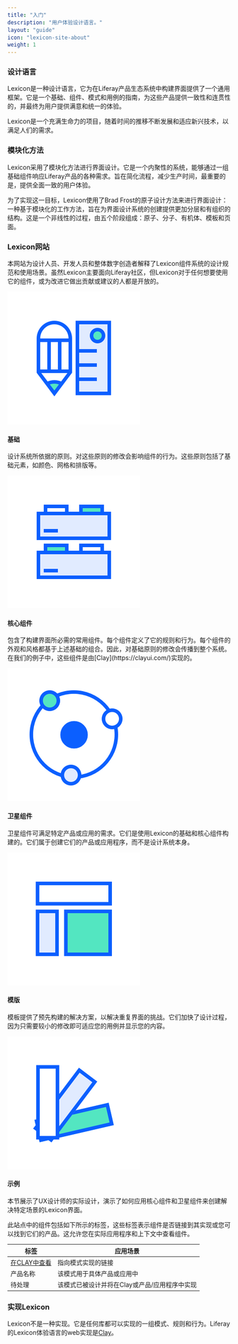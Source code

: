 ```yaml
---
title: "入门"
description: "用户体验设计语言。"
layout: "guide"
icon: "lexicon-site-about"
weight: 1
---
```



### 设计语言

Lexicon是一种设计语言，它为在Liferay产品生态系统中构建界面提供了一个通用框架。它是一个基础、组件、模式和用例的指南，为这些产品提供一致性和连贯性的，并最终为用户提供满意和统一的体验。

Lexicon是一个充满生命力的项目，随着时间的推移不断发展和适应新兴技术，以满足人们的需求。

### 模块化方法

Lexicon采用了模块化方法进行界面设计。它是一个内聚性的系统，能够通过一组基础组件响应Liferay产品的各种需求。旨在简化流程，减少生产时间，最重要的是，提供全面一致的用户体验。

为了实现这一目标，Lexicon使用了Brad Frost的原子设计方法来进行界面设计：一种基于模块化的工作方法，旨在为界面设计系统的创建提供更加分层和有组织的结构。这是一个非线性的过程，由五个阶段组成：原子、分子、有机体、模板和页面。

### Lexicon网站

本网站为设计人员、开发人员和整体数字创造者解释了Lexicon组件系统的设计规范和使用场景。虽然Lexicon主要面向Liferay社区，但Lexicon对于任何想要使用它的组件，或为改进它做出贡献或建议的人都是开放的。

<span class="getstarted-card row">
    <span class="col-12 col-sm-2 col-md-3 text-center">
        <img class="getstarted-img" src="../../../images/getstarted/foundation.png" alt="">
    </span>
    <span class="getstarted-info col-md">
        <h4>基础</h4>
        <p>设计系统所依据的原则。对这些原则的修改会影响组件的行为。这些原则包括了基础元素，如颜色、网格和排版等。</p>
    </span>
</span>

<span class="getstarted-card row">
    <span class="col-12 col-sm-2 col-md-3 text-center">
        <img class="getstarted-img" src="../../../images/getstarted/component.png" alt="">
    </span>
    <span class="getstarted-info col-md">
        <h4>核心组件</h4>
        <p>包含了构建界面所必需的常用组件。每个组件定义了它的规则和行为。每个组件的外观和风格都基于上述基础的组合。因此，对基础原则的修改会传播到整个系统。在我们的例子中，这些组件是由[Clay](https://clayui.com/)实现的。</p>
    </span>
</span>

<span class="getstarted-card row">
    <span class="col-12 col-sm-2 col-md-3 text-center">
        <img  class="getstarted-img" src="../../../images/getstarted/satellite.png" alt="">
    </span>
    <span class="getstarted-info col-md">
        <h4>卫星组件</h4>
        <p>卫星组件可满足特定产品或应用的需求。它们是使用Lexicon的基础和核心组件构建的。它们属于创建它们的产品或应用程序，而不是设计系统本身。</p>
    </span>
</span>

<span class="getstarted-card row">
    <span class="col-12 col-sm-2 col-md-3 text-center">
        <img class="getstarted-img" src="../../../images/getstarted/template.png" alt="">
    </span>
    <span class="getstarted-info col-md">
        <h4>模版</h4>
        <p>模板提供了预先构建的解决方案，以解决重复界面的挑战。它们加快了设计过程，因为只需要较小的修改即可适应您的用例并显示您的内容。</p>
    </span>
</span>

<span class="getstarted-card row">
    <span class="col-12 col-sm-2 col-md-3 text-center">
        <img class="getstarted-img" src="../../../images/getstarted/example.png" alt="">
    </span>
    <span class="getstarted-info col-md">
        <h4>示例</h4>
        <p>本节展示了UX设计师的实际设计，演示了如何应用核心组件和卫星组件来创建解决特定场景的Lexicon界面。</p>
    </span>
</span>


此站点中的组件包括如下所示的标签，这些标签表示组件是否链接到其实现或您可以找到它们的产品。这允许您在实际应用程序和上下文中查看组件。

| 标签 | 应用场景 |
| ---- | ----- |
| <a class="label-link label label-warning" href="https://clayui.com/" target="_blank">在CLAY中查看</a> | 指向模式实现的链接 |
| <span class="label label-info">产品名称</span> | 该模式用于具体产品或应用中 |
| <span class="label label-secondary">待处理</span> | 该模式已被设计并将在Clay或产品/应用程序中实现 |

### 实现Lexicon

 Lexicon不是一种实现。它是任何库都可以实现的一组模式、规则和行为。Liferay的Lexicon体验语言的web实现是[Clay](https://clayui.com/)。
